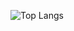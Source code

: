 ![Top Langs](https://github-readme-stats.vercel.app/api/top-langs/?username=eungwan0402&layout=compact&theme=dracula)
